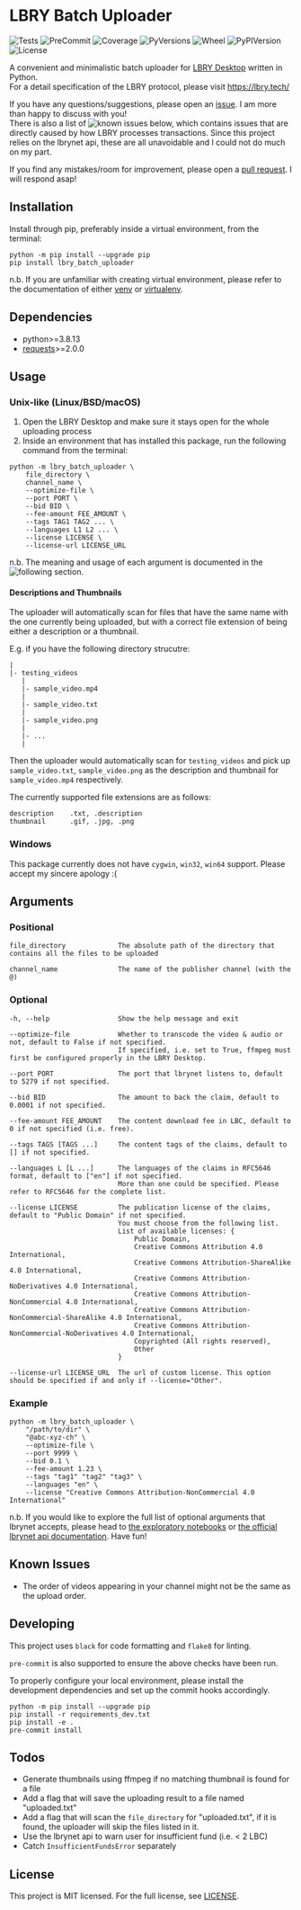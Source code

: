 # LBRY Batch Uploader

![Tests](https://github.com/thk-cheng/lbry_batch_uploader/actions/workflows/workflow.yml/badge.svg)
![PreCommit](https://github.com/thk-cheng/lbry_batch_uploader/actions/workflows/pre-commit.yml/badge.svg)
![Coverage](https://img.shields.io/codecov/c/gh/thk-cheng/lbry_batch_uploader)
![PyVersions](https://img.shields.io/pypi/pyversions/lbry-batch-uploader)
![Wheel](https://img.shields.io/pypi/wheel/lbry-batch-uploader)
![PyPIVersion](https://img.shields.io/pypi/v/lbry-batch-uploader)
![License](https://img.shields.io/github/license/thk-cheng/lbry_batch_uploader)

A convenient and minimalistic batch uploader for [LBRY Desktop](https://lbry.com/get) written in Python.\
For a detail specification of the LBRY protocol, please visit https://lbry.tech/

If you have any questions/suggestions, please open an [issue](https://github.com/thk-cheng/lbry_batch_uploader/issues). I am more than happy to discuss with you!\
There is also a list of ![known issues](#known-issues) below, which contains issues that are directly caused by how LBRY processes transactions.
Since this project relies on the lbrynet api, these are all unavoidable and I could not do much on my part.

If you find any mistakes/room for improvement, please open a [pull request](https://github.com/thk-cheng/lbry_batch_uploader/pulls). I will respond asap!

## Installation

Install through pip, preferably inside a virtual environment, from the terminal:

```shell
python -m pip install --upgrade pip
pip install lbry_batch_uploader
```

n.b. If you are unfamiliar with creating virtual environment, please refer to the documentation of either [venv](https://docs.python.org/3/library/venv.html) or [virtualenv](https://virtualenv.pypa.io/en/latest/).

## Dependencies

- python>=3.8.13
- [requests](https://docs.python-requests.org/en/latest/)>=2.0.0

## Usage

### Unix-like (Linux/BSD/macOS)

1. Open the LBRY Desktop and make sure it stays open for the whole uploading process
2. Inside an environment that has installed this package, run the following command from the terminal:
```shell
python -m lbry_batch_uploader \
    file_directory \
    channel_name \
    --optimize-file \
    --port PORT \
    --bid BID \
    --fee-amount FEE_AMOUNT \
    --tags TAG1 TAG2 ... \
    --languages L1 L2 ... \
    --license LICENSE \
    --license-url LICENSE_URL
```

n.b. The meaning and usage of each argument is documented in the ![following section](#arguments).

#### Descriptions and Thumbnails

The uploader will automatically scan for files that have the same name with the one currently being uploaded,
but with a correct file extension of being either a description or a thumbnail.

E.g. if you have the following directory strucutre:

```
|
|- testing_videos
   |
   |- sample_video.mp4
   |
   |- sample_video.txt
   |
   |- sample_video.png
   |
   |- ...
   |

```

Then the uploader would automatically scan for `testing_videos` and pick up `sample_video.txt`, `sample_video.png` as the description and thumbnail for `sample_video.mp4` respectively.

The currently supported file extensions are as follows:

```
description    .txt, .description
thumbnail      .gif, .jpg, .png
```

### Windows

This package currently does not have ``cygwin``, ``win32``, ``win64`` support. Please accept my sincere apology :(

## Arguments

### Positional

```
file_directory             The absolute path of the directory that contains all the files to be uploaded

channel_name               The name of the publisher channel (with the @)
```

### Optional

```
-h, --help                 Show the help message and exit

--optimize-file            Whether to transcode the video & audio or not, default to False if not specified.
                           If specified, i.e. set to True, ffmpeg must first be configured properly in the LBRY Desktop.

--port PORT                The port that lbrynet listens to, default to 5279 if not specified.

--bid BID                  The amount to back the claim, default to 0.0001 if not specified.

--fee-amount FEE_AMOUNT    The content download fee in LBC, default to 0 if not specified (i.e. free).

--tags TAGS [TAGS ...]     The content tags of the claims, default to [] if not specified.

--languages L [L ...]      The languages of the claims in RFC5646 format, default to ["en"] if not specified.
                           More than one could be specified. Please refer to RFC5646 for the complete list.

--license LICENSE          The publication license of the claims, default to "Public Domain" if not specified.
                           You must choose from the following list.
                           List of available licenses: {
                               Public Domain,
                               Creative Commons Attribution 4.0 International,
                               Creative Commons Attribution-ShareAlike 4.0 International,
                               Creative Commons Attribution-NoDerivatives 4.0 International,
                               Creative Commons Attribution-NonCommercial 4.0 International,
                               Creative Commons Attribution-NonCommercial-ShareAlike 4.0 International,
                               Creative Commons Attribution-NonCommercial-NoDerivatives 4.0 International,
                               Copyrighted (All rights reserved),
                               Other
                           }

--license-url LICENSE_URL  The url of custom license. This option should be specified if and only if --license="Other".
```

### Example

```shell
python -m lbry_batch_uploader \
    "/path/to/dir" \
    "@abc-xyz-ch" \
    --optimize-file \
    --port 9999 \
    --bid 0.1 \
    --fee-amount 1.23 \
    --tags "tag1" "tag2" "tag3" \
    --languages "en" \
    --license "Creative Commons Attribution-NonCommercial 4.0 International"
```

n.b. If you would like to explore the full list of optional arguments that lbrynet accepts, please head to [the exploratory notebooks](https://github.com/thk-cheng/lbry_batch_uploader/tree/main/notebooks) or [the official lbrynet api documentation](https://lbry.tech/api/sdk). Have fun!

## Known Issues

- The order of videos appearing in your channel might not be the same as the upload order.

## Developing

This project uses ``black`` for code formatting and ``flake8`` for linting.

``pre-commit`` is also supported to ensure the above checks have been run.

To properly configure your local environment, please install the development dependencies and set up the commit hooks accordingly.

```shell
python -m pip install --upgrade pip
pip install -r requirements_dev.txt
pip install -e .
pre-commit install
```

## Todos

- Generate thumbnails using ffmpeg if no matching thumbnail is found for a file
- Add a flag that will save the uploading result to a file named "uploaded.txt"
- Add a flag that will scan the `file_directory` for "uploaded.txt", if it is found, the uploader will skip the files listed in it.
- Use the lbrynet api to warn user for insufficient fund (i.e. < 2 LBC)
- Catch `InsufficientFundsError` separately

## License

This project is MIT licensed. For the full license, see [LICENSE](LICENSE).
